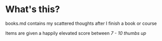 # What's this?

books.md contains my scattered thoughts after I finish a book or course

Items are given a happily elevated score between _7 - 10 thumbs up_
